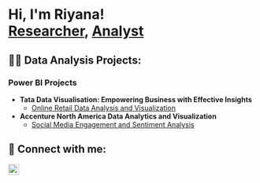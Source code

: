 <h1>Hi, I'm Riyana! <br/><a href="https://github.com/joshmadakor1">Researcher</a>, <a href="https://www.linkedin.com/in/joshmadakor/">Analyst</a>

<h2>👨‍💻 Data Analysis Projects:</h2>

<h3>Power BI Projects</h3>

- <b>Tata Data Visualisation: Empowering Business with Effective Insights</b>
  - [Online Retail Data Analysis and Visualization](https://github.com/RiyanaDiljee/Tata-Data-Visualization)
- <b>Accenture North America Data Analytics and Visualization</b>
  - [Social Media Engagement and Sentiment Analysis](https://github.com/RiyanaDiljee/Accenture-North-America-Data-Analytics-and-Visualization) 

<h2> 🤳 Connect with me:</h2>

[<img align="left" alt="RiyanaDiljee | LinkedIn" width="22px" src="https://cdn.jsdelivr.net/npm/simple-icons@v3/icons/linkedin.svg" />][linkedin]

[linkedin]: https://linkedin.com/in/riyana-diljee


